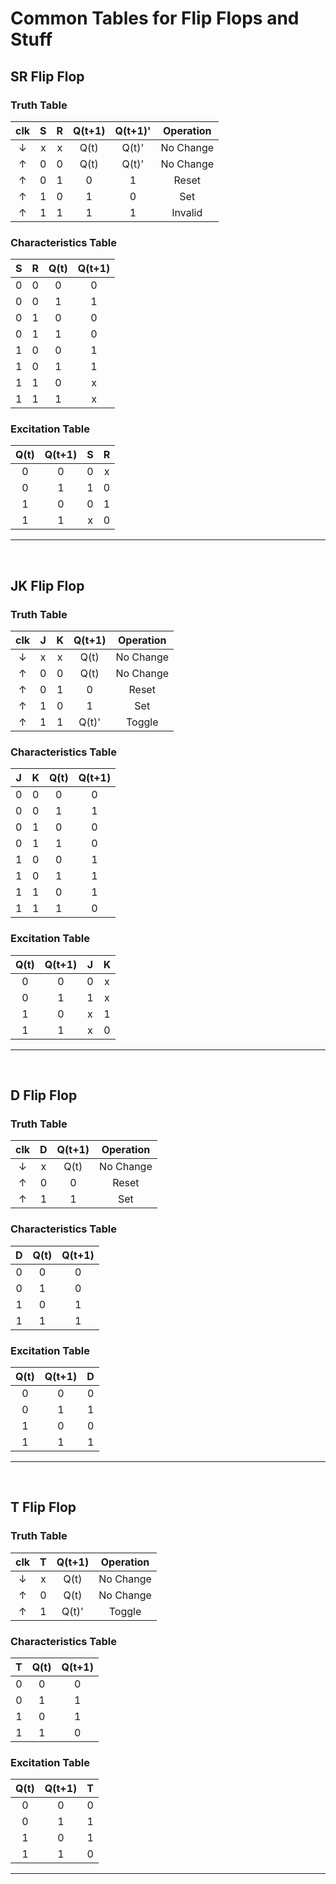 # Common Tables for Flip Flops and Stuff

## SR Flip Flop

### Truth Table

|     clk      |  S  |  R  | Q(t+1) | Q(t+1)' | Operation |
| :----------: | :-: | :-: | :----: | :-----: | :-------: |
| $\downarrow$ |  x  |  x  |  Q(t)  |  Q(t)'  | No Change |
|  $\uparrow$  |  0  |  0  |  Q(t)  |  Q(t)'  | No Change |
|  $\uparrow$  |  0  |  1  |   0    |    1    |   Reset   |
|  $\uparrow$  |  1  |  0  |   1    |    0    |    Set    |
|  $\uparrow$  |  1  |  1  |   1    |    1    |  Invalid  |

### Characteristics Table

|  S  |  R  | Q(t) | Q(t+1) |
| :-: | :-: | :--: | :----: |
|  0  |  0  |  0   |   0    |
|  0  |  0  |  1   |   1    |
|  0  |  1  |  0   |   0    |
|  0  |  1  |  1   |   0    |
|  1  |  0  |  0   |   1    |
|  1  |  0  |  1   |   1    |
|  1  |  1  |  0   |   x    |
|  1  |  1  |  1   |   x    |

### Excitation Table

| Q(t) | Q(t+1) |  S  |  R  |
| :--: | :----: | :-: | :-: |
|  0   |   0    |  0  |  x  |
|  0   |   1    |  1  |  0  |
|  1   |   0    |  0  |  1  |
|  1   |   1    |  x  |  0  |

---

<br>

## JK Flip Flop

### Truth Table

|     clk      |  J  |  K  | Q(t+1) | Operation |
| :----------: | :-: | :-: | :----: | :-------: |
| $\downarrow$ |  x  |  x  |  Q(t)  | No Change |
|  $\uparrow$  |  0  |  0  |  Q(t)  | No Change |
|  $\uparrow$  |  0  |  1  |   0    |   Reset   |
|  $\uparrow$  |  1  |  0  |   1    |    Set    |
|  $\uparrow$  |  1  |  1  | Q(t)'  |  Toggle   |

### Characteristics Table

|  J  |  K  | Q(t) | Q(t+1) |
| :-: | :-: | :--: | :----: |
|  0  |  0  |  0   |   0    |
|  0  |  0  |  1   |   1    |
|  0  |  1  |  0   |   0    |
|  0  |  1  |  1   |   0    |
|  1  |  0  |  0   |   1    |
|  1  |  0  |  1   |   1    |
|  1  |  1  |  0   |   1    |
|  1  |  1  |  1   |   0    |

### Excitation Table

| Q(t) | Q(t+1) |  J  |  K  |
| :--: | :----: | :-: | :-: |
|  0   |   0    |  0  |  x  |
|  0   |   1    |  1  |  x  |
|  1   |   0    |  x  |  1  |
|  1   |   1    |  x  |  0  |

---

<br>

## D Flip Flop

### Truth Table

|     clk      |  D  | Q(t+1) | Operation |
| :----------: | :-: | :----: | :-------: |
| $\downarrow$ |  x  |  Q(t)  | No Change |
|  $\uparrow$  |  0  |   0    |   Reset   |
|  $\uparrow$  |  1  |   1    |    Set    |

### Characteristics Table

|  D  | Q(t) | Q(t+1) |
| :-: | :--: | :----: |
|  0  |  0   |   0    |
|  0  |  1   |   0    |
|  1  |  0   |   1    |
|  1  |  1   |   1    |

### Excitation Table

| Q(t) | Q(t+1) |  D  |
| :--: | :----: | :-: |
|  0   |   0    |  0  |
|  0   |   1    |  1  |
|  1   |   0    |  0  |
|  1   |   1    |  1  |

---

<br>

## T Flip Flop

### Truth Table

|     clk      |  T  | Q(t+1) | Operation |
| :----------: | :-: | :----: | :-------: |
| $\downarrow$ |  x  |  Q(t)  | No Change |
|  $\uparrow$  |  0  |  Q(t)  | No Change |
|  $\uparrow$  |  1  | Q(t)'  |  Toggle   |

### Characteristics Table

|  T  | Q(t) | Q(t+1) |
| :-: | :--: | :----: |
|  0  |  0   |   0    |
|  0  |  1   |   1    |
|  1  |  0   |   1    |
|  1  |  1   |   0    |

### Excitation Table

| Q(t) | Q(t+1) |  T  |
| :--: | :----: | :-: |
|  0   |   0    |  0  |
|  0   |   1    |  1  |
|  1   |   0    |  1  |
|  1   |   1    |  0  |

---
